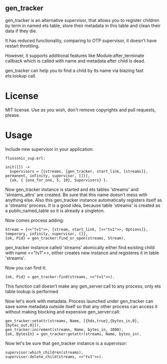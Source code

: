 gen_tracker
-----------

gen_tracker is an alternative supervisor, that allows you to register children by term in named ets table,
store their metadata in this table and clean their data if they die.

It has reduced functionality, comparing to OTP supervisor, it doesn't have restart throttling.

However, it supports additional features like Module:after_terminate callback which is called with
name and metadata after child is dead.

gen_tracker can help you to find a child by its name via blazing fast ets:lookup call.


License
=======

MIT license. Use as you wish, don't remove copyrights and pull requests, please.


Usage
=====


Include new supervisor in your application:

    flussonic_sup.erl:
    
    init([]) ->
      Supervisors = [{streams, {gen_tracker, start_link, [streams]}, permanent, infinity, supervisor, []}],
      {ok, { {one_for_one, 5, 10}, Supervisors} }.

Now gen_tracker instance is started and ets tables 'streams' and 'streams_attrs' are created. Be sure that this name doesn't mess with anything else.
Also this gen_tracker instance automatically registers itself as a 'streams' process. It is a good idea,
because table 'streams' is created as a public,named_table so it is already a singleton.


Now comes process adding:

    Stream = {<<"tv1">>, {stream, start_link, [<<"tv1">>, Options]}, temporary, infinity, supervisor, []},
    {ok, Pid} = gen_tracker:find_or_open(streams, Stream).


gen_tracker instance called 'streams' atomically either find existing child with name <<"tv1">>, either creates
new instance and registeres it in table 'streams'.


Now you can find it:

    {ok, Pid} = gen_tracker:find(streams, <<"tv1">>).


This function call doesn't make any gen_server:call to any process, only ets table lookup is performed

Now let's work with metadata. Process launched under gen_tracker can save some metadata outside itself so
that any other process can access it without making blocking and expensive gen_server:call:

    gen_tracker:setattr(streams, Name, [{hds,true},{bytes_in,0},{bytes_out,0}]),
    gen_tracker:increment(streams, Name, bytes_in, 1000),
    {ok, BytesIn} = gen_tracker:getattr(streams, Name, bytes_in).

Now let's be sure that gen_tracker instance is a supervisor:

    supervisor:which_children(streams),
    supervisor:delete_child(streams, <<"tv1">>).



